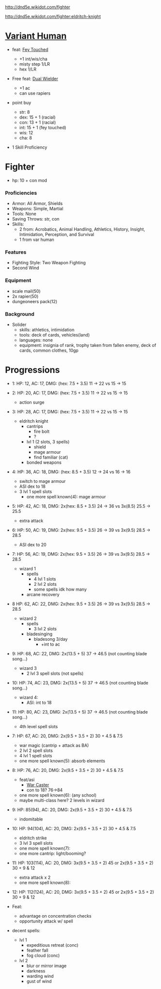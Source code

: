 http://dnd5e.wikidot.com/fighter

http://dnd5e.wikidot.com/fighter:eldritch-knight

# [Variant Human](http://dnd5e.wikidot.com/lineage:human-variant)
- feat: [Fey Touched](http://dnd5e.wikidot.com/feat:fey-touched)
    - +1 int/wis/cha
    - misty step 1/LR
    - hex 1/LR

- Free feat: [Dual Wielder](http://dnd5e.wikidot.com/feat:dual-wielder)
    - +1 ac
    - can use rapiers

- point buy
    - str: 8
    - dex: 15 + 1 (racial)
    - con: 13 + 1 (racial)
    - int: 15 + 1 (fey touched)
    - wis: 12
    - cha: 8

+ 1 Skill Proficiency

# Fighter
- hp: 10 + con mod
### Proficiencies
- Armor: All Armor, Shields
- Weapons: Simple, Martial
- Tools: None
- Saving Throws: str, con
- Skills: 
    - 2 from: Acrobatics, Animal Handling, Athletics, History, Insight, Intimidation, Perception, and Survival
    - 1 from var human
### Features
- Fighting Style: Two Weapon Fighting
- Second Wind
### Equipment
- scale mail(50)
- 2x rapier(50)
- dungeoneers pack(12)
### Background
- Solider
    - skills: athletics, intimidation
    - tools: deck of cards, vehicles(land)
    - languages: none
    - equipment: insignia of rank, trophy taken from fallen enemy, deck of cards, common clothes, 10gp

# Progressions
- 1: HP: 12, AC: 17, DMG: (hex: 7.5 + 3.5) 11 -> 22 vs 15 -> 15
- 2: HP: 20, AC: 17, DMG: (hex: 7.5 + 3.5) 11 -> 22 vs 15 -> 15
    - action surge
- 3: HP: 28, AC: 17, DMG: (hex: 7.5 + 3.5) 11 -> 22 vs 15 -> 15
    - eldritch knight
        - cantrips
            - fire bolt
            - ?
        - lvl 1 (2 slots, 3 spells)
            - shield
            - mage armour
            - find familiar (cat)
        - bonded weapons
- 4: HP: 36, AC: 18, DMG: (hex: 8.5 + 3.5) 12 -> 24 vs 16 -> 16
    - switch to mage armour
    - ASI dex to 18
    - 3 lvl 1 spell slots
        - one more spell known(4): mage armour
- 5: HP: 42, AC: 18, DMG: 2x(hex: 8.5 + 3.5) 24 -> 36 vs 3x(8.5) 25.5 -> 25.5
    - extra attack
- 6: HP: 50, AC: 19, DMG: 2x(hex: 9.5 + 3.5) 26 -> 39 vs 3x(9.5) 28.5 -> 28.5
    - ASI dex to 20
- 7: HP: 56, AC: 19, DMG: 2x(hex: 9.5 + 3.5) 26 -> 39 vs 3x(9.5) 28.5 -> 28.5
    - wizard 1
        - spells
            - 4 lvl 1 slots
            - 2 lvl 2 slots
            - some spells idk how many
        - arcane recovery
- 8 HP: 62, AC: 22, DMG: 2x(hex: 9.5 + 3.5) 26 -> 39 vs 3x(9.5) 28.5 -> 28.5
    - wizard 2
        - spells
            - 3 lvl 2 slots
        - bladesinging
            - bladesong 3/day
                - +int to ac
- 9: HP: 68, AC: 22, DMG: 2x(13.5 + 5) 37 -> 46.5 (not counting blade song...)
    - wizard 3
        - 2 lvl 3 spell slots (not spells)
- 10: HP: 74, AC: 23, DMG: 2x(13.5 + 5) 37 -> 46.5 (not counting blade song...)
    - wizard 4:
        - ASI: int to 18
- 11: HP: 80, AC: 23, DMG: 2x(13.5 + 5) 37 -> 46.5 (not counting blade song...)
    - 4th level spell slots





- 7: HP: 67, AC: 20, DMG: 2x(9.5 + 3.5 + 2) 30 + 4.5 & 7.5
    - war magic (cantrip + attack as BA)
    - 2 lvl 2 spell slots
    - 4 lvl 1 spell slots
    - one more spell known(5): absorb elements
- 8: HP: 76, AC: 20, DMG: 2x(9.5 + 3.5 + 2) 30 + 4.5 & 7.5
    - feat/asi
        - [War Caster](http://dnd5e.wikidot.com/feat:war-caster)
        - con to 18? 76->84
    - one more spell known(6): (any school)
    - maybe multi-class here? 2 levels in wizard
- 9: HP: 85(94), AC: 20, DMG: 2x(9.5 + 3.5 + 2) 30 + 4.5 & 7.5
    - indomitable
- 10: HP: 94(104), AC: 20, DMG: 2x(9.5 + 3.5 + 2) 30 + 4.5 & 7.5
    - eldritch strike
    - 3 lvl 3 spell slots
    - one more spell known(7):
    - one more cantrip: light/booming?
- 11: HP: 103(114), AC: 20, DMG: 3x(9.5 + 3.5 + 2) 45 or 2x(9.5 + 3.5 + 2) 30 + 9 & 12
    - extra attack x 2
    - one more spell known(8):
- 12: HP: 112(124), AC: 20, DMG: 3x(9.5 + 3.5 + 2) 45 or 2x(9.5 + 3.5 + 2) 30 + 9 & 12

- Feat: 
    - advantage on concentration checks
    - opportunity attack w/ spell

- decent spells:
    - lvl 1
        - expeditious retreat (conc)
        - feather fall
        - fog cloud (conc)
    - lvl 2
        - blur or mirror image
        - darkness
        - warding wind
        - gust of wind